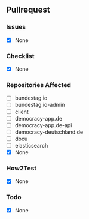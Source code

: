 ## Pullrequest

<!-- Describe the Pullrequest. -->

### Issues

<!-- Which Issues does this fix, which are related?
- fixes #XXX
- relates #XXX
-->

- [x] None

### Checklist

<!-- Anything important to be thought of when deploying?
- [ ] Env-Variables adjustment needed
- [ ] Breaking/critical change
-->

- [x] None

### Repositories Affected

<!-- Did you update any Submodules? -->

- [ ] bundestag.io
- [ ] bundestag.io-admin
- [ ] client
- [ ] democracy-app.de
- [ ] democracy-app.de-api
- [ ] democracy-deutschland.de
- [ ] docu
- [ ] elasticsearch
- [x] None

### How2Test

<!-- Give a detailed description how to test your PR and confirm it is working as expected. -->
<!-- Maintainers will check the Tests
- [ ] Test1
- [ ] Test2
-->

- [x] None

### Todo

<!-- In case some parts are still missing, list them here.
- [ ] Todo1
- [ ] Todo2
-->

- [x] None
